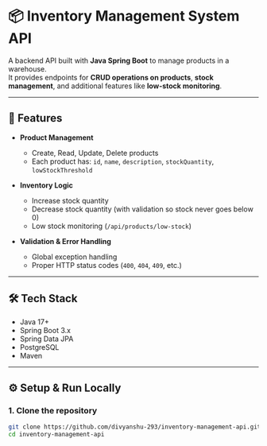 # 📦 Inventory Management System API

A backend API built with **Java Spring Boot** to manage products in a warehouse.  
It provides endpoints for **CRUD operations on products**, **stock management**, and additional features like **low-stock monitoring**.

---

## 🚀 Features

- **Product Management**
    - Create, Read, Update, Delete products
    - Each product has: `id`, `name`, `description`, `stockQuantity`, `lowStockThreshold`

- **Inventory Logic**
    - Increase stock quantity
    - Decrease stock quantity (with validation so stock never goes below 0)
    - Low stock monitoring (`/api/products/low-stock`)

- **Validation & Error Handling**
    - Global exception handling
    - Proper HTTP status codes (`400`, `404`, `409`, etc.)

---

## 🛠️ Tech Stack

- Java 17+
- Spring Boot 3.x
- Spring Data JPA
- PostgreSQL
- Maven

---

## ⚙️ Setup & Run Locally

### 1. Clone the repository
```bash
git clone https://github.com/divyanshu-293/inventory-management-api.git
cd inventory-management-api
